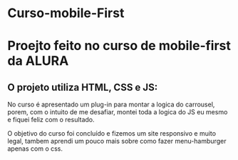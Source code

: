 # Curso-mobile-First

 <h1>Proejto feito no curso de mobile-first da ALURA</h1>

 <h2>O projeto utiliza HTML, CSS e JS:</h2>

 <p>No curso é apresentado um plug-in para montar a logica do carrousel, porem, com o intuito de me desafiar, montei toda a logica do JS eu mesmo e fiquei feliz com o resultado.</p>

 <p>O objetivo do curso foi concluído e fizemos um site responsivo e muito legal, tambem aprendi um pouco mais sobre como fazer menu-hamburger apenas com o css.</p>
